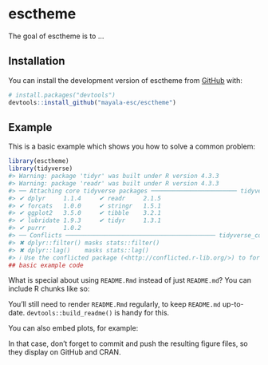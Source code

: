 
<!-- README.md is generated from README.Rmd. Please edit that file -->

# esctheme

<!-- badges: start -->
<!-- badges: end -->

The goal of esctheme is to …

## Installation

You can install the development version of esctheme from
[GitHub](https://github.com/) with:

``` r
# install.packages("devtools")
devtools::install_github("mayala-esc/esctheme")
```

## Example

This is a basic example which shows you how to solve a common problem:

``` r
library(esctheme)
library(tidyverse)
#> Warning: package 'tidyr' was built under R version 4.3.3
#> Warning: package 'readr' was built under R version 4.3.3
#> ── Attaching core tidyverse packages ──────────────────────── tidyverse 2.0.0 ──
#> ✔ dplyr     1.1.4     ✔ readr     2.1.5
#> ✔ forcats   1.0.0     ✔ stringr   1.5.1
#> ✔ ggplot2   3.5.0     ✔ tibble    3.2.1
#> ✔ lubridate 1.9.3     ✔ tidyr     1.3.1
#> ✔ purrr     1.0.2     
#> ── Conflicts ────────────────────────────────────────── tidyverse_conflicts() ──
#> ✖ dplyr::filter() masks stats::filter()
#> ✖ dplyr::lag()    masks stats::lag()
#> ℹ Use the conflicted package (<http://conflicted.r-lib.org/>) to force all conflicts to become errors
## basic example code
```

What is special about using `README.Rmd` instead of just `README.md`?
You can include R chunks like so:

You’ll still need to render `README.Rmd` regularly, to keep `README.md`
up-to-date. `devtools::build_readme()` is handy for this.

You can also embed plots, for example:

In that case, don’t forget to commit and push the resulting figure
files, so they display on GitHub and CRAN.
